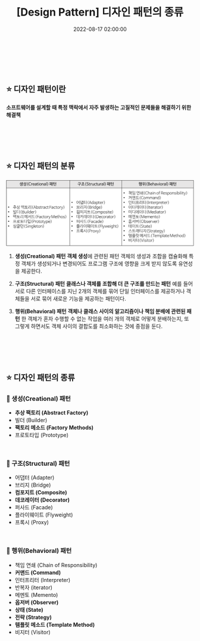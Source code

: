 ﻿---
permalink: /2022-08-17-디자인 패턴/
published: true
title: "[Design Pattern] 디자인 패턴의 종류 "
date: 2022-08-17 02:00:00
toc: true
toc_sticky: true
toc_label: "디자인 패턴 종류"
categories:
- 디자인 패턴
tags:
- 디자인 패턴
- Design Pattern
---
<br><br><br>

## ⭐ 디자인 패턴이란
**소프트웨어를 설계할 때 특정 맥락에서 자주 발생하는 고질적인 문제들을 해결하기 위한 해결책**

<br><br><br><br>

## ⭐ 디자인 패턴의 분류
<p align="left">
<img src="https://github.com/idkim97/idkim97.github.io/blob/master/img/pattern1.png?raw=true">
</p>

1. **생성(Creational) 패턴**
**객체 생성**에 관련된 패턴
객체의 생성과 조합을 캡슐화해 특정 객체가 생성되거나 변경되어도 프로그램 구조에 영향을 크게 받지 않도록 유연성을 제공한다.

2. **구조(Structural) 패턴**
**클래스나 객체를 조합해 더 큰 구조를 만드는 패턴**
예를 들어 서로 다른 인터페이스를 지닌 2개의 객체를 묶어 단일 인터페이스를 제공하거나 객체들을 서로 묶어 새로운 기능을 제공하는 패턴이다.

3. **행위(Behavioral) 패턴**
**객체나 클래스 사이의 알고리즘이나 책임 분배에 관련된 패턴**
한 객체가 혼자 수행할 수 없는 작업을 여러 개의 객체로 어떻게 분배하는지, 또 그렇게 하면서도 객체 사이의 결합도를 최소화하는 것에 중점을 둔다.

<br><br><br><br>




## ⭐ 디자인 패턴의 종류


### 🌙 생성(Creational) 패턴
- **추상 팩토리 (Abstract Factory)**
- 빌더 (Builder)
- **팩토리 메소드 (Factory Methods)**
- 프로토타입 (Prototype)

<br>

### 🌙 구조(Structural) 패턴
- 어댑터 (Adapter)
- 브리지 (Bridge)
- **컴포지트 (Composite)**
- **데코레이터 (Decorator)**
- 퍼사드 (Facade)
- 플라이웨이트 (Flyweight)
- 프록시 (Proxy)

<br>

### 🌙 행위(Behavioral) 패턴
- 책임 연쇄 (Chain of Responsibility)
- **커맨드 (Command)**
- 인터프리터 (Interpreter)
- 반복자 (iterator)
- 메멘토 (Memento)
- **옵저버 (Observer)**
- **상태 (State)**
- **전략 (Strategy)**
- **템플릿 메소드 (Template Method)**
- 비지터 (Visitor)
